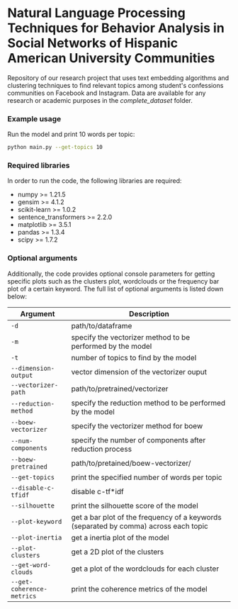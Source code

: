 # Natural Language Processing Techniques for Behavior Analysis in Social Networks of Hispanic American University Communities
Repository of our research project that uses text embedding algorithms and clustering techniques to find relevant topics among student's confessions communities on Facebook and Instagram. Data are available for any research or academic purposes in the *complete_dataset* folder. 

### Example usage
Run the model and print 10 words per topic: 
```sh
python main.py --get-topics 10 
```
### Required libraries
In order to run the code, the following libraries are required:
- numpy >= 1.21.5
- gensim >= 4.1.2
- scikit-learn >= 1.0.2
- sentence_transformers >= 2.2.0
- matplotlib >= 3.5.1
- pandas >= 1.3.4
- scipy >= 1.7.2

### Optional arguments
Additionally, the code provides optional console parameters for getting specific plots such as the clusters plot, wordclouds or the frequency bar plot of a certain keyword. The full list of optional arguments is listed down below:

| Argument | Description |
| ----------- | ----------- |
| ```-d``` | path/to/dataframe |
| ```-m``` | specify the vectorizer method to be performed by the model|
| ```-t``` | number of topics to find by the model |
| ```--dimension-output``` | vector dimension of the vectorizer ouput|
| ```--vectorizer-path``` | path/to/pretrained/vectorizer |
| ```--reduction-method``` | specify the reduction method to be performed by the model |
| ```--boew-vectorizer``` | specify the vectorizer method for boew |
| ```--num-components``` | specify the number of components after reduction process|
| ```--boew-pretrained``` | path/to/pretained/boew-vectorizer/ |
| ```--get-topics``` | print the specified number of words per topic |
| ```--disable-c-tfidf``` | disable c-tf*idf |
| ```--silhouette``` | print the silhouette score of the model |
| ```--plot-keyword``` | get a bar plot of the frequency of a keywords (separated by comma) across each topic |
| ```--plot-inertia``` | get a inertia plot of the model |
| ```--plot-clusters``` | get a 2D plot of the clusters  |
| ```--get-word-clouds``` | get a plot of the wordclouds for each cluster |
| ```--get-coherence-metrics``` | print the coherence metrics of the model |


